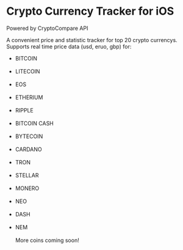 # Crypto Currency Tracker for iOS
Powered by CryptoCompare API

A convenient price and statistic tracker for top 20 crypto currencys.
<br>
Supports real time price data (usd, eruo, gbp) for:
<ul>
<li>BITCOIN</li> <br>
<li>LITECOIN</li> <br>
<li>EOS</li> <br>
<li>ETHERIUM</li> <br>
<li>RIPPLE</li> <br>
<li>BITCOIN CASH</li> <br>
<li>BYTECOIN</li> <br>
<li>CARDANO</li> <br>
<li>TRON</li> <br>
<li>STELLAR</li> <br>
<li>MONERO</li> <br>
<li>NEO</li> <br>
<li>DASH</li> <br>
<li>NEM</li> <br>
More coins coming soon! <br>
</ul>
